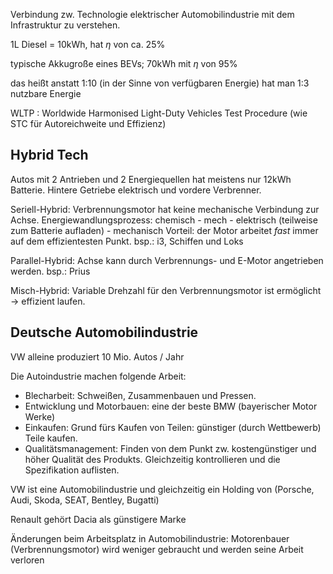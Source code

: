 Verbindung zw. Technologie elektrischer Automobilindustrie mit dem Infrastruktur zu verstehen.

1L Diesel = 10kWh, hat $\eta$ von ca. 25%

typische Akkugroße eines BEVs; 70kWh mit $\eta$ von 95%

das heißt anstatt 1:10 (in der Sinne von verfügbaren Energie) hat man 1:3 nutzbare Energie

WLTP : Worldwide Harmonised Light-Duty Vehicles Test Procedure (wie STC für Autoreichweite und Effizienz)

## Hybrid Tech
Autos mit 2 Antrieben und 2 Energiequellen
hat meistens nur 12kWh Batterie. Hintere Getriebe elektrisch und vordere Verbrenner.

Seriell-Hybrid: Verbrennungsmotor hat keine mechanische Verbindung zur Achse.
Energiewandlungsprozess: chemisch - mech - elektrisch (teilweise zum Batterie aufladen) - mechanisch
Vorteil: der Motor arbeitet *fast* immer auf dem effizientesten Punkt. bsp.: i3, Schiffen und Loks

Parallel-Hybrid: Achse kann durch Verbrennungs- und E-Motor angetrieben werden. bsp.: Prius

Misch-Hybrid: Variable Drehzahl für den Verbrennungsmotor ist ermöglicht -> effizient laufen.

## Deutsche Automobilindustrie
VW alleine produziert 10 Mio. Autos / Jahr

Die Autoindustrie machen folgende Arbeit:
- Blecharbeit: Schweißen, Zusammenbauen und Pressen. 
- Entwicklung und Motorbauen: eine der beste BMW (bayerischer Motor Werke)
- Einkaufen: Grund fürs Kaufen von Teilen: günstiger (durch Wettbewerb) Teile kaufen.
- Qualitätsmanagement: Finden von dem Punkt zw. kostengünstiger und höher Qualität des Produkts. Gleichzeitig kontrollieren und die Spezifikation auflisten.

VW ist eine Automobilindustrie und gleichzeitig ein Holding von (Porsche, Audi, Skoda, SEAT, Bentley, Bugatti)

Renault gehört Dacia als günstigere Marke

Änderungen beim Arbeitsplatz in Automobilindustrie: Motorenbauer (Verbrennungsmotor) wird weniger gebraucht und werden seine Arbeit verloren 